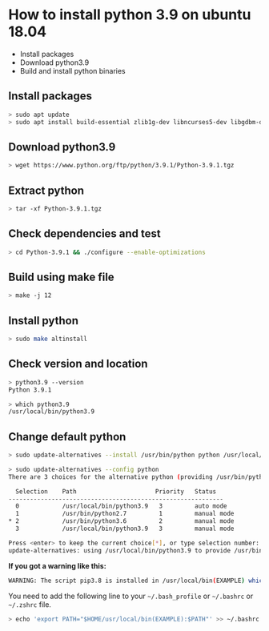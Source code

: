 # How to install python 3.9 on ubuntu 18.04
- Install packages
- Download python3.9
- Build and install python binaries

## Install packages
```bash
> sudo apt update
> sudo apt install build-essential zlib1g-dev libncurses5-dev libgdbm-dev libnss3-dev libssl-dev libreadline-dev libffi-dev libsqlite3-dev wget libbz2-dev
```
## Download python3.9
```bash
> wget https://www.python.org/ftp/python/3.9.1/Python-3.9.1.tgz
```
## Extract python
```bash
> tar -xf Python-3.9.1.tgz
```
## Check dependencies and test
```bash
> cd Python-3.9.1 && ./configure --enable-optimizations
```
## Build using make file
```bash
> make -j 12
```
## Install python
```bash
> sudo make altinstall
```
## Check version and location
```bash
> python3.9 --version
Python 3.9.1

> which python3.9
/usr/local/bin/python3.9
```
## Change default python
```bash
> sudo update-alternatives --install /usr/bin/python python /usr/local/bin/python3.9 3

> sudo update-alternatives --config python
There are 3 choices for the alternative python (providing /usr/bin/python).

  Selection    Path                      Priority   Status
------------------------------------------------------------
  0            /usr/local/bin/python3.9   3         auto mode
  1            /usr/bin/python2.7         1         manual mode
* 2            /usr/bin/python3.6         2         manual mode
  3            /usr/local/bin/python3.9   3         manual mode

Press <enter> to keep the current choice[*], or type selection number: 3
update-alternatives: using /usr/local/bin/python3.9 to provide /usr/bin/python (python) in manual mode

```
**If you got a warning like this:**
```bash
WARNING: The script pip3.8 is installed in /usr/local/bin(EXAMPLE) which is not on PATH.
```
You need to add the following line to your `~/.bash_profile` or `~/.bashrc` or `~/.zshrc` file.
```bash
> echo 'export PATH="$HOME/usr/local/bin(EXAMPLE):$PATH"' >> ~/.bashrc
```





